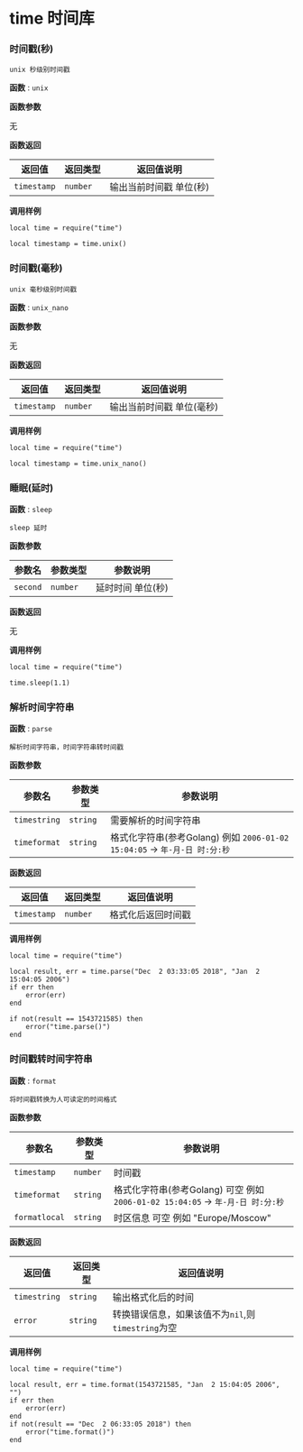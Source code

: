 # time 时间库

### 时间戳(秒)

    unix 秒级别时间戳

**函数** : `unix`


**函数参数**

无


**函数返回**

返回值 | 返回类型 | 返回值说明
---- | ---- | ----
`timestamp` | `number` | 输出当前时间戳 单位(秒)



**调用样例**

```poc
local time = require("time")

local timestamp = time.unix()

```


### 时间戳(毫秒)

    unix 毫秒级别时间戳

**函数** : `unix_nano`


**函数参数**

无


**函数返回**

返回值 | 返回类型 | 返回值说明
---- | ---- | ----
`timestamp` | `number` | 输出当前时间戳 单位(毫秒)



**调用样例**

```poc
local time = require("time")

local timestamp = time.unix_nano()
```


### 睡眠(延时)

**函数** : `sleep`

    sleep 延时

**函数参数**

参数名 | 参数类型 | 参数说明
---- | ---- | ----
`second` | `number` | 延时时间 单位(秒)

**函数返回**

无

**调用样例**

```poc
local time = require("time")

time.sleep(1.1)
```


### 解析时间字符串

**函数** : `parse`

    解析时间字符串，时间字符串转时间戳

**函数参数**

参数名 | 参数类型 | 参数说明
---- | ---- | ----
`timestring` | `string` | 需要解析的时间字符串
`timeformat` | `string` | 格式化字符串(参考Golang) 例如 `2006-01-02 15:04:05` -> `年-月-日 时:分:秒`


**函数返回**

返回值 | 返回类型 | 返回值说明
---- | ---- | ----
`timestamp` | `number` | 格式化后返回时间戳

**调用样例**

```poc
local time = require("time")

local result, err = time.parse("Dec  2 03:33:05 2018", "Jan  2 15:04:05 2006")
if err then
    error(err)
end

if not(result == 1543721585) then
    error("time.parse()")
end
```


### 时间戳转时间字符串

**函数** : `format`

    将时间戳转换为人可读定的时间格式

**函数参数**

参数名 | 参数类型 | 参数说明
---- | ---- | ----
`timestamp` | `number` | 时间戳
`timeformat` | `string` | 格式化字符串(参考Golang) 可空 例如 `2006-01-02 15:04:05` -> `年-月-日 时:分:秒`
`formatlocal` | `string` | 时区信息 可空  例如 "Europe/Moscow"


**函数返回**

返回值 | 返回类型 | 返回值说明
---- | ---- | ----
`timestring` | `string` | 输出格式化后的时间
`error` | `string` | 转换错误信息，如果该值不为`nil`,则`timestring`为空


**调用样例**

```poc
local time = require("time")

local result, err = time.format(1543721585, "Jan  2 15:04:05 2006", "")
if err then
    error(err)
end
if not(result == "Dec  2 06:33:05 2018") then
    error("time.format()")
end
```


